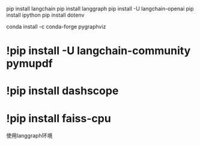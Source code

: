 pip install langchain
pip install langgraph
pip install -U langchain-openai
pip install ipython
pip install dotenv

conda install -c conda-forge pygraphviz

# !pip install -U langchain-community pymupdf
# !pip install dashscope
# !pip install faiss-cpu

使用langgraph环境

 
